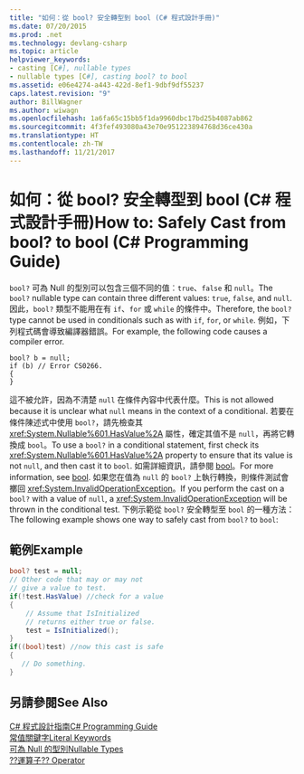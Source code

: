 ```yaml
---
title: "如何：從 bool? 安全轉型到 bool (C# 程式設計手冊)"
ms.date: 07/20/2015
ms.prod: .net
ms.technology: devlang-csharp
ms.topic: article
helpviewer_keywords:
- casting [C#], nullable types
- nullable types [C#], casting bool? to bool
ms.assetid: e06e4274-a443-422d-8ef1-9dbf9df55237
caps.latest.revision: "9"
author: BillWagner
ms.author: wiwagn
ms.openlocfilehash: 1a6fa65c15bb5f1da9960dbc17bd25b4087ab862
ms.sourcegitcommit: 4f3fef493080a43e70e951223894768d36ce430a
ms.translationtype: HT
ms.contentlocale: zh-TW
ms.lasthandoff: 11/21/2017
---
```

# <a name="how-to-safely-cast-from-bool-to-bool-c-programming-guide"></a><span data-ttu-id="ea4c9-102">如何：從 bool? 安全轉型到 bool (C# 程式設計手冊)</span><span class="sxs-lookup"><span data-stu-id="ea4c9-102">How to: Safely Cast from bool? to bool (C# Programming Guide)</span></span>
<span data-ttu-id="ea4c9-103">`bool?` 可為 Null 的型別可以包含三個不同的值︰`true`、`false` 和 `null`。</span><span class="sxs-lookup"><span data-stu-id="ea4c9-103">The `bool?` nullable type can contain three different values: `true`, `false`, and `null`.</span></span> <span data-ttu-id="ea4c9-104">因此，`bool?` 類型不能用在有 `if`、`for` 或 `while` 的條件中。</span><span class="sxs-lookup"><span data-stu-id="ea4c9-104">Therefore, the `bool?` type cannot be used in conditionals such as with `if`, `for`, or `while`.</span></span> <span data-ttu-id="ea4c9-105">例如，下列程式碼會導致編譯器錯誤。</span><span class="sxs-lookup"><span data-stu-id="ea4c9-105">For example, the following code causes a compiler error.</span></span>  
  
```  
bool? b = null;  
if (b) // Error CS0266.  
{  
}  
```  
  
 <span data-ttu-id="ea4c9-106">這不被允許，因為不清楚 `null` 在條件內容中代表什麼。</span><span class="sxs-lookup"><span data-stu-id="ea4c9-106">This is not allowed because it is unclear what `null` means in the context of a conditional.</span></span> <span data-ttu-id="ea4c9-107">若要在條件陳述式中使用 `bool?`，請先檢查其 <xref:System.Nullable%601.HasValue%2A> 屬性，確定其值不是 `null`，再將它轉換成 `bool`。</span><span class="sxs-lookup"><span data-stu-id="ea4c9-107">To use a `bool?` in a conditional statement, first check its <xref:System.Nullable%601.HasValue%2A> property to ensure that its value is not `null`, and then cast it to `bool`.</span></span> <span data-ttu-id="ea4c9-108">如需詳細資訊，請參閱 [bool](../../../csharp/language-reference/keywords/bool.md)。</span><span class="sxs-lookup"><span data-stu-id="ea4c9-108">For more information, see [bool](../../../csharp/language-reference/keywords/bool.md).</span></span> <span data-ttu-id="ea4c9-109">如果您在值為 `null` 的 `bool?` 上執行轉換，則條件測試會擲回 <xref:System.InvalidOperationException>。</span><span class="sxs-lookup"><span data-stu-id="ea4c9-109">If you perform the cast on a `bool?` with a value of `null`, a <xref:System.InvalidOperationException> will be thrown in the conditional test.</span></span> <span data-ttu-id="ea4c9-110">下例示範從 `bool?` 安全轉型至 `bool` 的一種方法：</span><span class="sxs-lookup"><span data-stu-id="ea4c9-110">The following example shows one way to safely cast from `bool?` to `bool`:</span></span>  
  
## <a name="example"></a><span data-ttu-id="ea4c9-111">範例</span><span class="sxs-lookup"><span data-stu-id="ea4c9-111">Example</span></span>  
  
```csharp  
bool? test = null;  
// Other code that may or may not  
// give a value to test.  
if(!test.HasValue) //check for a value  
{  
    // Assume that IsInitialized  
    // returns either true or false.  
    test = IsInitialized();  
}  
if((bool)test) //now this cast is safe  
{  
   // Do something.  
}  
```  
  
## <a name="see-also"></a><span data-ttu-id="ea4c9-112">另請參閱</span><span class="sxs-lookup"><span data-stu-id="ea4c9-112">See Also</span></span>  
 [<span data-ttu-id="ea4c9-113">C# 程式設計指南</span><span class="sxs-lookup"><span data-stu-id="ea4c9-113">C# Programming Guide</span></span>](../../../csharp/programming-guide/index.md)  
 [<span data-ttu-id="ea4c9-114">常值關鍵字</span><span class="sxs-lookup"><span data-stu-id="ea4c9-114">Literal Keywords</span></span>](../../../csharp/language-reference/keywords/literal-keywords.md)  
 [<span data-ttu-id="ea4c9-115">可為 Null 的型別</span><span class="sxs-lookup"><span data-stu-id="ea4c9-115">Nullable Types</span></span>](../../../csharp/programming-guide/nullable-types/index.md)  
 [<span data-ttu-id="ea4c9-116">??運算子</span><span class="sxs-lookup"><span data-stu-id="ea4c9-116">?? Operator</span></span>](../../../csharp/language-reference/operators/null-conditional-operator.md)
